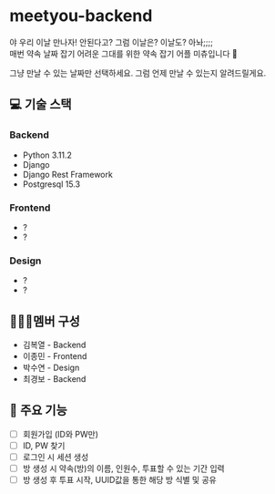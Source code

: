 # meetyou-backend
야 우리 이날 만나자! 안된다고? 그럼 이날은? 이날도? 아놔;;;;   
매번 약속 날짜 잡기 어려운 그대를 위한 약속 잡기 어플 미츄입니다 👏   

그냥 만날 수 있는 날짜만 선택하세요. 그럼 언제 만날 수 있는지 알려드릴게요.

## 💻 기술 스택
### Backend
- Python 3.11.2
- Django
- Django Rest Framework
- Postgresql 15.3
  
### Frontend
- ?
- ?
### Design
- ?
- ?


## 🧑‍🤝‍🧑멤버 구성
- 김복열 - Backend
- 이종민 - Frontend
- 박수연 - Design
- 최경보 - Backend


## 📌 주요 기능
- [ ] 회원가입 (ID와 PW만)   
- [ ] ID, PW 찾기   
- [ ] 로그인 시 세션 생성   
- [ ] 방 생성 시 약속(방)의 이름, 인원수, 투표할 수 있는 기간 입력   
- [ ] 방 생성 후 투표 시작, UUID값을 통한 해당 방 식별 및 공유   
